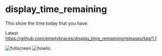 # display_time_remaining
This show the time today that you have.

Latest
https://github.com/emptybraces/display_time_remaining/releases/tag/1.1

![fullscreen](https://user-images.githubusercontent.com/1441835/87255957-12702a00-c4ca-11ea-9a5d-639c558e3a58.gif)
![howto](https://user-images.githubusercontent.com/1441835/87255940-f7051f00-c4c9-11ea-93e8-1ad33b2fcf01.gif)
